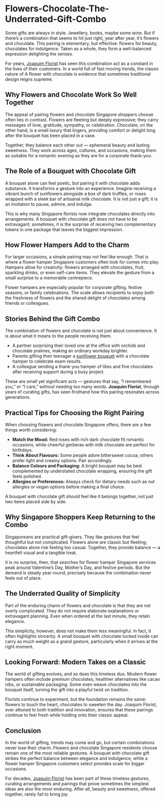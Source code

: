 # Flowers-Chocolate-The-Underrated-Gift-Combo

<p>Some gifts are always in style. Jewellery, books, maybe some wine. But if there&rsquo;s a combination that seems to hit just right, year after year, it&rsquo;s flowers and chocolate. This pairing is elementary, but effective: flowers for beauty, chocolates for indulgence. Taken as a whole, they form a well-balanced expression delighting the senses.</p>
<p>For years, <a href="http://joaquimflorist.com">Joaquim Florist</a> has seen this combination act as a constant in the lives of their customers. In a world full of fast moving trends, the classic nature of A flower with chocolate is evidence that sometimes traditional design reigns supreme.</p>
<h2><strong>Why Flowers and Chocolate Work So Well Together</strong></h2>
<p>The appeal of pairing flowers and chocolate Singapore shoppers choose often lies in contrast. Flowers are fleeting but deeply expressive; they carry messages of love, gratitude, sympathy, or celebration. Chocolate, on the other hand, is a small luxury that lingers, providing comfort or delight long after the bouquet has been placed in a vase.</p>
<p>Together, they balance each other out &mdash; ephemeral beauty and lasting sweetness. They work across ages, cultures, and occasions, making them as suitable for a romantic evening as they are for a corporate thank-you.</p>
<h2><strong>The Role of a Bouquet with Chocolate Gift</strong></h2>
<p>A bouquet alone can feel poetic, but pairing it with chocolate adds substance. It transforms a gesture into an experience. Imagine receiving a vibrant bunch of sunflowers alongside a box of dark truffles, or roses wrapped with a sleek bar of artisanal milk chocolate. It is not just a gift; it is an invitation to pause, admire, and indulge.</p>
<p>This is why many Singapore florists now integrate chocolates directly into arrangements. A bouquet with chocolate gift does not have to be extravagant; sometimes, it is the surprise of receiving two complementary tokens in one package that leaves the biggest impression.</p>
<h2><strong>How Flower Hampers Add to the Charm</strong></h2>
<p>For larger occasions, a simple pairing may not feel like enough. That is where a flower hamper Singapore customers often look for comes into play. Hampers allow for creativity: flowers arranged with chocolates, fruit, sparkling drinks, or even self-care items. They elevate the gesture from a small surprise to a memorable centrepiece.</p>
<p>Flower hampers are especially popular for corporate gifting, festive seasons, or family celebrations. The scale allows recipients to enjoy both the freshness of flowers and the shared delight of chocolates among friends or colleagues.</p>
<h2><strong>Stories Behind the Gift Combo</strong></h2>
<p>The combination of flowers and chocolate is not just about convenience. It is about what it means to the people receiving them.</p>
<ul>
<li>A partner surprising their loved one at the office with orchids and chocolate pralines, making an ordinary workday brighter.<br /> </li>
<li>Parents gifting their teenager a <a href="https://joaquimflorist.com/collections/sunflower-bouquets">sunflower bouquet</a> with a chocolate hamper to celebrate exam results.<br /> </li>
<li>A colleague sending a thank-you hamper of lilies and fine chocolates after receiving support during a busy project.<br /> </li>
</ul>
<p>These are small yet significant acts &mdash; gestures that say, &ldquo;I remembered you,&rdquo; or &ldquo;I care,&rdquo; without needing too many words. <strong>Joaquim Florist</strong>, through years of curating gifts, has seen firsthand how this pairing resonates across generations.</p>
<h2><strong>Practical Tips for Choosing the Right Pairing</strong></h2>
<p>When choosing flowers and chocolate Singapore offers, there are a few things worth considering:</p>
<ul>
<li><strong>Match the Mood:</strong> Red roses with rich dark chocolate fit romantic occasions, while cheerful gerberas with milk chocolate are perfect for birthdays.<br /> </li>
<li><strong>Think About Flavours:</strong> Some people adore bittersweet cocoa; others prefer light and creamy options. Pair accordingly.<br /> </li>
<li><strong>Balance Colours and Packaging:</strong> A bright bouquet may be best complemented by understated chocolate wrapping, ensuring the gift feels polished.<br /> </li>
<li><strong>Allergies or Preferences:</strong> Always check for dietary needs such as nut allergies or vegan options before making a final choice.<br /> </li>
</ul>
<p>A bouquet with chocolate gift should feel like it belongs together, not just two items placed side by side.</p>
<h2><strong>Why Singapore Shoppers Keep Returning to the Combo</strong></h2>
<p>Singaporeans are practical gift-givers. They like gestures that feel thoughtful but not complicated. Flowers alone are classic but fleeting; chocolates alone risk feeling too casual. Together, they provide balance &mdash; a heartfelt visual and a tangible treat.</p>
<p>It is no surprise, then, that searches for flower hamper Singapore services peak around Valentine&rsquo;s Day, Mother&rsquo;s Day, and festive periods. But the demand is steady year-round, precisely because the combination never feels out of place.</p>
<h2><strong>The Underrated Quality of Simplicity</strong></h2>
<p>Part of the enduring charm of flowers and chocolate is that they are not overly complicated. They do not require elaborate explanations or extravagant planning. Even when ordered at the last minute, they retain elegance.</p>
<p>This simplicity, however, does not make them less meaningful. In fact, it often highlights sincerity. A small bouquet with chocolate tucked inside can carry as much weight as a grand gesture, particularly when it arrives at the right moment.</p>
<h2><strong>Looking Forward: Modern Takes on a Classic</strong></h2>
<p>The world of gifting evolves, and so does this timeless duo. Modern flower hampers often include premium chocolates, healthier alternatives like cacao nibs, or sustainable packaging. Some even weave chocolates into the bouquet itself, turning the gift into a playful twist on tradition.</p>
<p>Florists continue to experiment, but the foundation remains the same: flowers to touch the heart, chocolates to sweeten the day. Joaquim Florist, ever attuned to both tradition and innovation, ensures that these pairings continue to feel fresh while holding onto their classic appeal.</p>
<h2><strong>Conclusion</strong></h2>
<p>In the world of gifting, trends may come and go, but certain combinations never lose their charm. Flowers and chocolate Singapore residents choose remain one of the most reliable gestures. A bouquet with chocolate gift strikes the perfect balance between elegance and indulgence, while a flower hamper Singapore customers select provides scale for bigger occasions.</p>
<p>For decades, <a href="http://joaquimflorist.com">Joaquim Florist</a> has been part of these timeless gestures, curating arrangements and pairings that prove sometimes the simplest ideas are also the most enduring. After all, beauty and sweetness, offered together, rarely fail to bring joy.</p>
